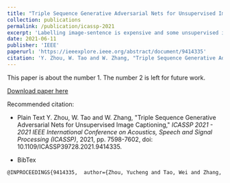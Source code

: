 ```yaml
---
title: "Triple Sequence Generative Adversarial Nets for Unsupervised Image Captioning"
collection: publications
permalink: /publication/icassp-2021
excerpt: 'Labelling image-sentence is expensive and some unsupervised image captioning methods show promising results on caption generation. However, the generated captions are not very relevant to images due to the excessive dependence on the corpus. In order to overcome that drawback, we focus on the correspondence between image and sentence to construct an image caption with better mapping relation. In this paper, we present a novel triple sequence generative adversarial net including an image generator, a discriminator, and a sentence generator. The image generator is used to generate the image regions for words. Meanwhile, the sentence corpus guides the sentence generator based on the generated image regions. The discriminator judges the relevance between the words in the sentence and the generated image regions. In the experiments, we use a large number of unpaired images and sentences to train our model on the unsupervised and unpaired setting. The experimental results demonstrate that our method achieves significant improvements as compared to all baselines.'
date: 2021-06-11
publisher: 'IEEE'
paperurl: 'https://ieeexplore.ieee.org/abstract/document/9414335'
citation: 'Y. Zhou, W. Tao and W. Zhang, "Triple Sequence Generative Adversarial Nets for Unsupervised Image Captioning," *ICASSP 2021 - 2021 IEEE International Conference on Acoustics, Speech and Signal Processing (ICASSP)*, 2021, pp. 7598-7602, doi: 10.1109/ICASSP39728.2021.9414335.'
---
```

This paper is about the number 1. The number 2 is left for future work.

[Download paper here](http://academicpages.github.io/files/paper1.pdf)

Recommended citation:
- Plain Text
Y. Zhou, W. Tao and W. Zhang, "Triple Sequence Generative Adversarial Nets for Unsupervised Image Captioning," *ICASSP 2021 - 2021 IEEE International Conference on Acoustics, Speech and Signal Processing (ICASSP)*, 2021, pp. 7598-7602, doi: 10.1109/ICASSP39728.2021.9414335.

- BibTex
```tex
@INPROCEEDINGS{9414335,  author={Zhou, Yucheng and Tao, Wei and Zhang, Wenqiang},  booktitle={ICASSP 2021 - 2021 IEEE International Conference on Acoustics, Speech and Signal Processing (ICASSP)},   title={Triple Sequence Generative Adversarial Nets for Unsupervised Image Captioning},   year={2021},  volume={},  number={},  pages={7598-7602},  doi={10.1109/ICASSP39728.2021.9414335}}
```
